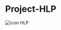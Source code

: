 # Project-HLP
![icon](https://github.com/HPL-Team/Project-HPL/assets/138273721/502642de-ec7c-4e89-9b28-ae6a8ba7141e)
HLP
